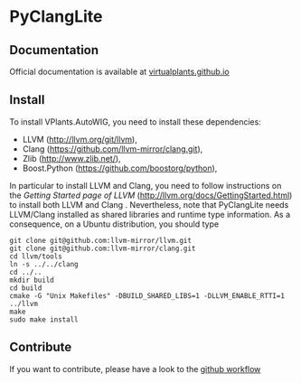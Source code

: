 # PyClangLite

## Documentation

Official documentation is available at [virtualplants.github.io](http://virtualplants.github.io)

## Install

To install VPlants.AutoWIG, you need to install these dependencies:
  - LLVM (http://llvm.org/git/llvm),
  - Clang (https://github.com/llvm-mirror/clang.git),
  - Zlib (http://www.zlib.net/),
  - Boost.Python (https://github.com/boostorg/python),
  
In particular to install LLVM and Clang, you need to follow instructions on the *Getting Started page of LLVM* (http://llvm.org/docs/GettingStarted.html) to install both LLVM and Clang .
Nevertheless, note that PyClangLite needs LLVM/Clang installed as shared libraries and runtime type information.
As a consequence, on a Ubuntu distribution, you should type

```
git clone git@github.com:llvm-mirror/llvm.git
git clone git@github.com:llvm-mirror/clang.git
cd llvm/tools
ln -s ../../clang
cd ../..
mkdir build
cd build
cmake -G "Unix Makefiles" -DBUILD_SHARED_LIBS=1 -DLLVM_ENABLE_RTTI=1 ../llvm
make
sudo make install
```

## Contribute

If you want to contribute, please have a look to the [github workflow](http://virtualplants.github.io/contribute/devel/git-workflow.html)
